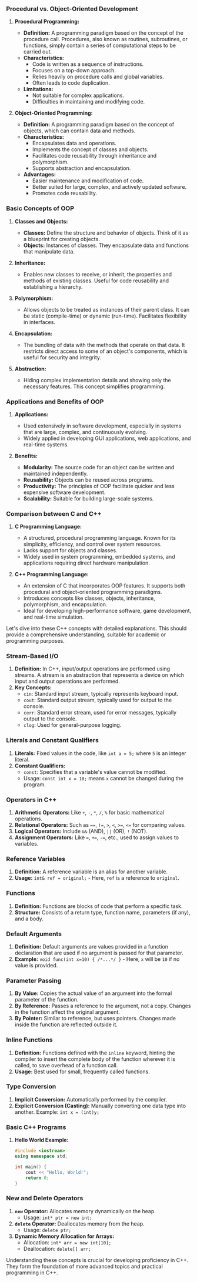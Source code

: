 ### Procedural vs. Object-Oriented Development

1. **Procedural Programming:**
   - **Definition:** A programming paradigm based on the concept of the procedure call. Procedures, also known as routines, subroutines, or functions, simply contain a series of computational steps to be carried out.
   - **Characteristics:**
     - Code is written as a sequence of instructions.
     - Focuses on a top-down approach.
     - Relies heavily on procedure calls and global variables.
     - Often leads to code duplication.
   - **Limitations:**
     - Not suitable for complex applications.
     - Difficulties in maintaining and modifying code.

2. **Object-Oriented Programming:**
   - **Definition:** A programming paradigm based on the concept of objects, which can contain data and methods.
   - **Characteristics:**
     - Encapsulates data and operations.
     - Implements the concept of classes and objects.
     - Facilitates code reusability through inheritance and polymorphism.
     - Supports abstraction and encapsulation.
   - **Advantages:**
     - Easier maintenance and modification of code.
     - Better suited for large, complex, and actively updated software.
     - Promotes code reusability.

### Basic Concepts of OOP

1. **Classes and Objects:**
   - **Classes:** Define the structure and behavior of objects. Think of it as a blueprint for creating objects.
   - **Objects:** Instances of classes. They encapsulate data and functions that manipulate data.

2. **Inheritance:**
   - Enables new classes to receive, or inherit, the properties and methods of existing classes. Useful for code reusability and establishing a hierarchy.

3. **Polymorphism:**
   - Allows objects to be treated as instances of their parent class. It can be static (compile-time) or dynamic (run-time). Facilitates flexibility in interfaces.

4. **Encapsulation:**
   - The bundling of data with the methods that operate on that data. It restricts direct access to some of an object's components, which is useful for security and integrity.

5. **Abstraction:**
   - Hiding complex implementation details and showing only the necessary features. This concept simplifies programming.

### Applications and Benefits of OOP

1. **Applications:**
   - Used extensively in software development, especially in systems that are large, complex, and continuously evolving.
   - Widely applied in developing GUI applications, web applications, and real-time systems.

2. **Benefits:**
   - **Modularity:** The source code for an object can be written and maintained independently.
   - **Reusability:** Objects can be reused across programs.
   - **Productivity:** The principles of OOP facilitate quicker and less expensive software development.
   - **Scalability:** Suitable for building large-scale systems.

### Comparison between C and C++

1. **C Programming Language:**
   - A structured, procedural programming language. Known for its simplicity, efficiency, and control over system resources.
   - Lacks support for objects and classes.
   - Widely used in system programming, embedded systems, and applications requiring direct hardware manipulation.

2. **C++ Programming Language:**
   - An extension of C that incorporates OOP features. It supports both procedural and object-oriented programming paradigms.
   - Introduces concepts like classes, objects, inheritance, polymorphism, and encapsulation.
   - Ideal for developing high-performance software, game development, and real-time simulation.


Let's dive into these C++ concepts with detailed explanations. This should provide a comprehensive understanding, suitable for academic or programming purposes.

### Stream-Based I/O

1. **Definition:** In C++, input/output operations are performed using streams. A stream is an abstraction that represents a device on which input and output operations are performed.
2. **Key Concepts:**
   - `cin`: Standard input stream, typically represents keyboard input.
   - `cout`: Standard output stream, typically used for output to the console.
   - `cerr`: Standard error stream, used for error messages, typically output to the console.
   - `clog`: Used for general-purpose logging.

### Literals and Constant Qualifiers

1. **Literals:** Fixed values in the code, like `int a = 5;` where `5` is an integer literal.
2. **Constant Qualifiers:**
   - `const`: Specifies that a variable's value cannot be modified.
   - Usage: `const int x = 10;` means `x` cannot be changed during the program.

### Operators in C++

1. **Arithmetic Operators:** Like `+`, `-`, `*`, `/`, `%` for basic mathematical operations.
2. **Relational Operators:** Such as `==`, `!=`, `>`, `<`, `>=`, `<=` for comparing values.
3. **Logical Operators:** Include `&&` (AND), `||` (OR), `!` (NOT).
4. **Assignment Operators:** Like `=`, `+=`, `-=`, etc., used to assign values to variables.

### Reference Variables

1. **Definition:** A reference variable is an alias for another variable.
2. **Usage:** `int& ref = original;` - Here, `ref` is a reference to `original`.

### Functions

1. **Definition:** Functions are blocks of code that perform a specific task.
2. **Structure:** Consists of a return type, function name, parameters (if any), and a body.

### Default Arguments

1. **Definition:** Default arguments are values provided in a function declaration that are used if no argument is passed for that parameter.
2. **Example:** `void func(int x=10) { /*...*/ }` - Here, `x` will be `10` if no value is provided.

### Parameter Passing

1. **By Value:** Copies the actual value of an argument into the formal parameter of the function.
2. **By Reference:** Passes a reference to the argument, not a copy. Changes in the function affect the original argument.
3. **By Pointer:** Similar to reference, but uses pointers. Changes made inside the function are reflected outside it.

### Inline Functions

1. **Definition:** Functions defined with the `inline` keyword, hinting the compiler to insert the complete body of the function wherever it is called, to save overhead of a function call.
2. **Usage:** Best used for small, frequently called functions.

### Type Conversion

1. **Implicit Conversion:** Automatically performed by the compiler.
2. **Explicit Conversion (Casting):** Manually converting one data type into another. Example: `int x = (int)y;`

### Basic C++ Programs

1. **Hello World Example:**
   ```cpp
   #include <iostream>
   using namespace std;

   int main() {
       cout << "Hello, World!";
       return 0;
   }
   ```

### New and Delete Operators

1. **`new` Operator:** Allocates memory dynamically on the heap.
   - Usage: `int* ptr = new int;`
2. **`delete` Operator:** Deallocates memory from the heap.
   - Usage: `delete ptr;`
3. **Dynamic Memory Allocation for Arrays:**
   - Allocation: `int* arr = new int[10];`
   - Deallocation: `delete[] arr;`

Understanding these concepts is crucial for developing proficiency in C++. They form the foundation of more advanced topics and practical programming in C++.
